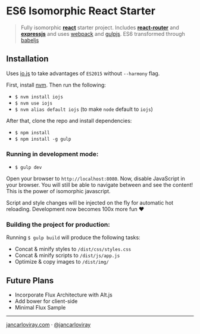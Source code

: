 # ES6 Isomorphic React Starter

> Fully isomorphic **[react](https://facebook.github.io/react/)** starter project. Includes **[react-router](https://github.com/rackt/react-router)** and **[expressjs](http://expressjs.com/)** and uses [webpack](http://webpack.github.io/) and [gulpjs](http://gulpjs.com/). ES6 transformed through [babeljs](https://babeljs.io/)

## Installation

Uses [io.js](https://iojs.org/) to take advantages of `ES2015` without `--harmony` flag.

First, install [nvm](https://github.com/creationix/nvm). Then run the following:

* `$ nvm install iojs`
* `$ nvm use iojs`
* `$ nvm alias default iojs` (to make `node` default to `iojs`)

After that, clone the repo and install dependencies:

* `$ npm install`
* `$ npm install -g gulp`

### Running in development mode:

* `$ gulp dev`

Open your browser to `http://localhost:8080`. Now, disable JavaScript in your browser. You will still be able to navigate between and see the content! This is the power of isomorphic javascript. 

Script and style changes will be injected on the fly for automatic hot reloading. Development now becomes 100x more fun ❤

### Building the project for production:

Running `$ gulp build` will produce the following tasks:

* Concat & minify styles to `/dist/css/styles.css`
* Concat & minify scripts to `/dist/js/app.js`
* Optimize & copy images to `/dist/img/`

## Future Plans

* Incorporate Flux Architecture with Alt.js
* Add bower for client-side
* Minimal Flux Sample

---
[jancarloviray.com](www.jancarloviray.com) · [@jancarloviray](https://twitter.com/jancarloviray)